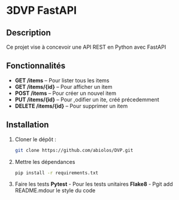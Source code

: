 # 3DVP FastAPI

## Description

Ce projet vise à concevoir une API REST en Python avec FastAPI

## Fonctionnalités

- **GET /items** – Pour lister tous les items
- **GET /items/{id}** – Pour afficher un item
- **POST /items** – Pour créer un nouvel item
- **PUT /items/{id}** – Pour ,odifier un ite, créé précedemment
- **DELETE /items/{id}** – Pour supprimer un item

## Installation

1. Cloner le dépôt :

   ```bash
   git clone https://github.com/abiolos/DVP.git

   ```

2. Mettre les dépendances

   ```bash
   pip install -r requirements.txt

   ```

3. Faire les tests
   **Pytest** - Pour les tests unitaires
   **Flake8** - Pgit add README.mdour le style du code
